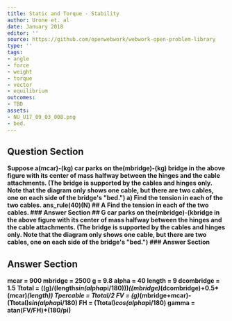 ```yaml
---
title: Static and Torque - Stability
author: Urone et. al
date: January 2018
editor: ''
source: https://github.com/openwebwork/webwork-open-problem-library
type: ''
tags:
- angle
- force
- weight
- torque
- vector
- equilibrium
outcomes:
- TBD
assets:
- NU_U17_09_03_008.png
- bed.
---
```


## Question Section 

<b>
Suppose a(mcar)-(kg) car parks on the(mbridge)-(kg) bridge in the above figure with its center of mass halfway between the hinges and the cable attachments. (The bridge is supported by the cables and hinges only. Note that the diagram only shows one cable, but there are two cables, one on each side of the bridge's "bed.")
a) Find the tension in each of the two cables.
ans_rule(40)(N)
## A
Find the tension in each of the two cables.
### Answer Section
## G
car parks on the(mbridge)-(kbridge in the above figure with its center of mass halfway between the hinges and the cable attachments. (The bridge is supported by the cables and hinges only. Note that the diagram only shows one cable, but there are two cables, one on each side of the bridge's "bed.")
### Answer Section


## Answer Section

mcar = 900
mbridge = 2500
g = 9.8
alpha = 40
length = 9
dcombridge = 1.5
Ttotal = ((g)/(length*sin(alpha*pi/180)))*((mbridge)*(dcombridge)+0.5*(mcar)*(length))
Tpercable = Ttotal/2
FV = (g)*(mbridge+mcar)-(Ttotal)*sin(alpha*pi/180)
FH = (Ttotal)*cos(alpha*pi/180)
gamma = atan(FV/FH)*(180/pi)